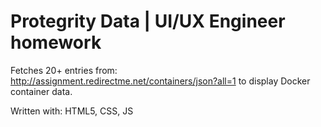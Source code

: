 # Protegrity Data | UI/UX Engineer homework
Fetches 20+ entries from: http://assignment.redirectme.net/containers/json?all=1 to display Docker container data.

Written with: HTML5, CSS, JS
